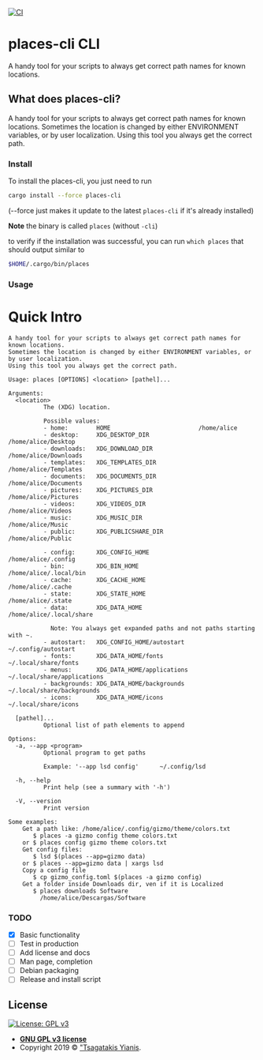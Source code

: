 [![CI](https://github.com/{{gh-username}}/{{project-name}}/workflows/CI/badge.svg)](https://github.com/jtsagata/places-cli/actions)

# places-cli CLI
A handy tool for your scripts to always get correct path names for known locations.


## What does places-cli?

A handy tool for your scripts to always get correct path names for known locations.
Sometimes the location is changed by either ENVIRONMENT variables, or by user localization.
Using this tool you always get the correct path.

### Install

To install the places-cli, you just need to run

```bash
cargo install --force places-cli
```

(--force just makes it update to the latest `places-cli` if it's already installed)

**Note** the binary is called `places` (without `-cli`)

to verify if the installation was successful, you can run `which places` that should output similar to

```sh
$HOME/.cargo/bin/places
```

### Usage

# Quick Intro

```
A handy tool for your scripts to always get correct path names for known locations.
Sometimes the location is changed by either ENVIRONMENT variables, or by user localization.
Using this tool you always get the correct path.

Usage: places [OPTIONS] <location> [pathel]...

Arguments:
  <location>
          The (XDG) location.

          Possible values:
          - home:        HOME                         /home/alice
          - desktop:     XDG_DESKTOP_DIR              /home/alice/Desktop
          - downloads:   XDG_DOWNLOAD_DIR             /home/alice/Downloads
          - templates:   XDG_TEMPLATES_DIR            /home/alice/Templates
          - documents:   XDG_DOCUMENTS_DIR            /home/alice/Documents
          - pictures:    XDG_PICTURES_DIR             /home/alice/Pictures
          - videos:      XDG_VIDEOS_DIR               /home/alice/Videos
          - music:       XDG_MUSIC_DIR                /home/alice/Music
          - public:      XDG_PUBLICSHARE_DIR          /home/alice/Public

          - config:      XDG_CONFIG_HOME               /home/alice/.config
          - bin:         XDG_BIN_HOME                  /home/alice/.local/bin
          - cache:       XDG_CACHE_HOME                /home/alice/.cache
          - state:       XDG_STATE_HOME                /home/alice/.state
          - data:        XDG_DATA_HOME                 /home/alice/.local/share

            Note: You always get expanded paths and not paths starting with ~.
          - autostart:   XDG_CONFIG_HOME/autostart     ~/.config/autostart
          - fonts:       XDG_DATA_HOME/fonts           ~/.local/share/fonts
          - menus:       XDG_DATA_HOME/applications    ~/.local/share/applications
          - backgrounds: XDG_DATA_HOME/backgrounds     ~/.local/share/backgrounds
          - icons:       XDG_DATA_HOME/icons           ~/.local/share/icons

  [pathel]...
          Optional list of path elements to append

Options:
  -a, --app <program>
          Optional program to get paths

          Example: '--app lsd config'      ~/.config/lsd

  -h, --help
          Print help (see a summary with '-h')

  -V, --version
          Print version

Some examples:
	Get a path like: /home/alice/.config/gizmo/theme/colors.txt
	   $ places -a gizmo config theme colors.txt
	or $ places config gizmo theme colors.txt
	Get config files:
	   $ lsd $(places --app=gizmo data)
	or $ places --app=gizmo data | xargs lsd
	Copy a config file
	   $ cp gizmo_config.toml $(places -a gizmo config)
	Get a folder inside Downloads dir, ven if it is Localized
	   $ places downloads Software
	     /home/alice/Descargas/Software

```

### TODO
- [x] Basic functionality
- [ ] Test in production
- [ ] Add license and docs
- [ ] Man page, completion
- [ ] Debian packaging
- [ ] Release and install script

## License

[![License: GPL v3](https://img.shields.io/badge/License-GPLv3-blue.svg)](https://www.gnu.org/licenses/gpl-3.0)

- **[GNU GPL v3 license](https://www.gnu.org/licenses/gpl-3.0)**
- Copyright 2019 © ["Tsagatakis Yianis][me].

[me]: https://linux-user.gr
